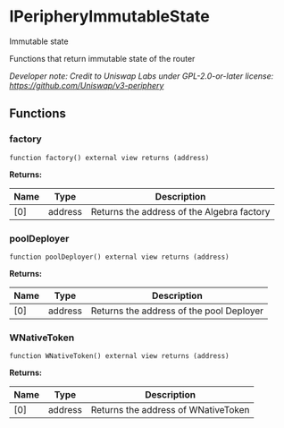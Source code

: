 

# IPeripheryImmutableState


Immutable state

Functions that return immutable state of the router

*Developer note: Credit to Uniswap Labs under GPL-2.0-or-later license:
https://github.com/Uniswap/v3-periphery*


## Functions
### factory

```solidity
function factory() external view returns (address)
```



**Returns:**

| Name | Type | Description |
| ---- | ---- | ----------- |
| [0] | address | Returns the address of the Algebra factory |

### poolDeployer

```solidity
function poolDeployer() external view returns (address)
```



**Returns:**

| Name | Type | Description |
| ---- | ---- | ----------- |
| [0] | address | Returns the address of the pool Deployer |

### WNativeToken

```solidity
function WNativeToken() external view returns (address)
```



**Returns:**

| Name | Type | Description |
| ---- | ---- | ----------- |
| [0] | address | Returns the address of WNativeToken |

